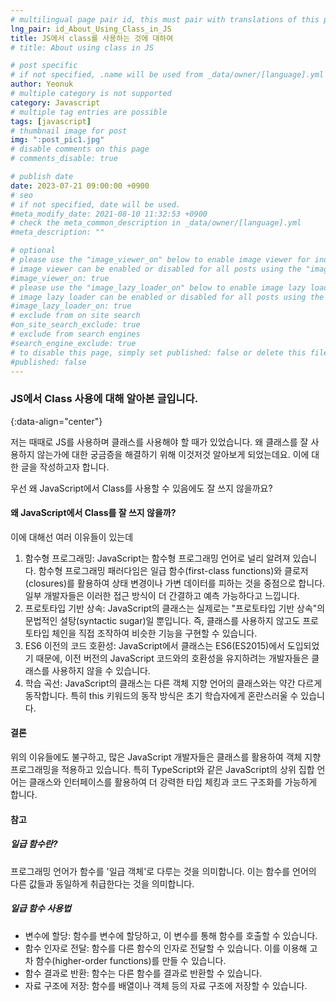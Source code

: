 ```yaml
---
# multilingual page pair id, this must pair with translations of this page. (This name must be unique)
lng_pair: id_About_Using_Class_in_JS
title: JS에서 class를 사용하는 것에 대하여
# title: About using class in JS

# post specific
# if not specified, .name will be used from _data/owner/[language].yml
author: Yeonuk
# multiple category is not supported
category: Javascript
# multiple tag entries are possible
tags: [javascript]
# thumbnail image for post
img: ":post_pic1.jpg"
# disable comments on this page
# comments_disable: true

# publish date
date: 2023-07-21 09:00:00 +0900
# seo
# if not specified, date will be used.
#meta_modify_date: 2021-08-10 11:32:53 +0900
# check the meta_common_description in _data/owner/[language].yml
#meta_description: ""

# optional
# please use the "image_viewer_on" below to enable image viewer for individual pages or posts (_posts/ or [language]/_posts folders).
# image viewer can be enabled or disabled for all posts using the "image_viewer_posts: true" setting in _data/conf/main.yml.
#image_viewer_on: true
# please use the "image_lazy_loader_on" below to enable image lazy loader for individual pages or posts (_posts/ or [language]/_posts folders).
# image lazy loader can be enabled or disabled for all posts using the "image_lazy_loader_posts: true" setting in _data/conf/main.yml.
#image_lazy_loader_on: true
# exclude from on site search
#on_site_search_exclude: true
# exclude from search engines
#search_engine_exclude: true
# to disable this page, simply set published: false or delete this file
#published: false
---
```


<!-- outline-start -->

### JS에서 Class 사용에 대해 알아본 글입니다.

{:data-align="center"}

<!-- outline-end -->

저는 때때로 JS를 사용하며 클래스를 사용해야 할 때가 있었습니다.
왜 클래스를 잘 사용하지 않는가에 대한 궁금증을 해결하기 위해 이것저것 알아보게 되었는데요. 이에 대한 글을 작성하고자 합니다.

우선 왜 JavaScript에서 Class를 사용할 수 있음에도 잘 쓰지 않을까요?

#### 왜 JavaScript에서 Class를 잘 쓰지 않을까?

이에 대해선 여러 이유들이 있는데

1. 함수형 프로그래밍: JavaScript는 함수형 프로그래밍 언어로 널리 알려져 있습니다. 함수형 프로그래밍 패러다임은 일급 함수(first-class functions)와 클로저(closures)를 활용하여 상태 변경이나 가변 데이터를 피하는 것을 중점으로 합니다. 일부 개발자들은 이러한 접근 방식이 더 간결하고 예측 가능하다고 느낍니다.
2. 프로토타입 기반 상속: JavaScript의 클래스는 실제로는 "프로토타입 기반 상속"의 문법적인 설탕(syntactic sugar)일 뿐입니다. 즉, 클래스를 사용하지 않고도 프로토타입 체인을 직접 조작하여 비슷한 기능을 구현할 수 있습니다.
3. ES6 이전의 코드 호환성: JavaScript에서 클래스는 ES6(ES2015)에서 도입되었기 때문에, 이전 버전의 JavaScript 코드와의 호환성을 유지하려는 개발자들은 클래스를 사용하지 않을 수 있습니다.
4. 학습 곡선: JavaScript의 클래스는 다른 객체 지향 언어의 클래스와는 약간 다르게 동작합니다. 특히 this 키워드의 동작 방식은 초기 학습자에게 혼란스러울 수 있습니다.

#### 결론

위의 이유들에도 불구하고, 많은 JavaScript 개발자들은 클래스를 활용하여 객체 지향 프로그래밍을 적용하고 있습니다.
특히 TypeScript와 같은 JavaScript의 상위 집합 언어는 클래스와 인터페이스를 활용하여 더 강력한 타입 체킹과 코드 구조화를 가능하게 합니다.

#### 참고

##### 일급 함수란?

프로그래밍 언어가 함수를 '일급 객체'로 다루는 것을 의미합니다. 이는 함수를 언어의 다른 값들과 동일하게 취급한다는 것을 의미합니다.

##### 일급 함수 사용법

- 변수에 할당: 함수를 변수에 할당하고, 이 변수를 통해 함수를 호출할 수 있습니다.
- 함수 인자로 전달: 함수를 다른 함수의 인자로 전달할 수 있습니다. 이를 이용해 고차 함수(higher-order functions)를 만들 수 있습니다.
- 함수 결과로 반환: 함수는 다른 함수를 결과로 반환할 수 있습니다.
- 자료 구조에 저장: 함수를 배열이나 객체 등의 자료 구조에 저장할 수 있습니다.
